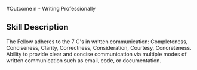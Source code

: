 #Outcome n - Writing Professionally


## Skill Description

The Fellow adheres to the 7 C's in written communication: Completeness, Conciseness, Clarity, Correctness, Consideration, Courtesy, Concreteness. Ability to provide clear and concise communication via multiple modes of written communication such as email, code, or documentation.
